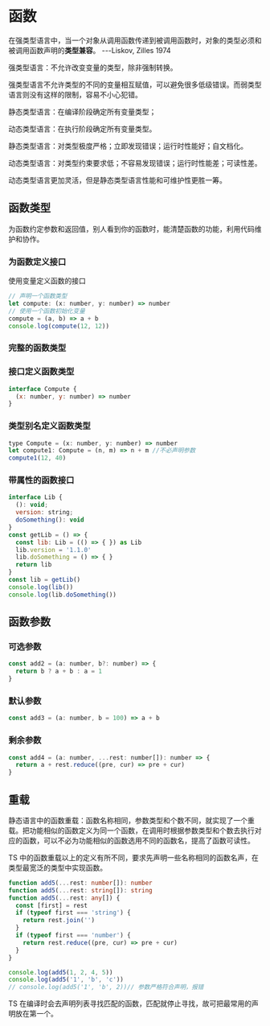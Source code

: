 # 函数

在强类型语言中，当一个对象从调用函数传递到被调用函数时，对象的类型必须和被调用函数声明的**类型兼容**。 ---Liskov, Zilles 1974

强类型语言：不允许改变变量的类型，除非强制转换。

强类型语言不允许类型的不同的变量相互赋值，可以避免很多低级错误。而弱类型语言则没有这样的限制，容易不小心犯错。

静态类型语言：在编译阶段确定所有变量类型；

动态类型语言：在执行阶段确定所有变量类型。

静态类型语言：对类型极度严格；立即发现错误；运行时性能好；自文档化。

动态类型语言：对类型约束要求低；不容易发现错误；运行时性能差；可读性差。

动态类型语言更加灵活，但是静态类型语言性能和可维护性更胜一筹。

## 函数类型

为函数约定参数和返回值，别人看到你的函数时，能清楚函数的功能，利用代码维护和协作。
### 为函数定义接口
使用变量定义函数的接口

```js
// 声明一个函数类型
let compute: (x: number, y: number) => number
// 使用一个函数初始化变量
compute = (a, b) => a + b
console.log(compute(12, 12))
```
### 完整的函数类型

### 接口定义函数类型
```js
interface Compute {
  (x: number, y: number) => number
}
```
### 类型别名定义函数类型
```js
type Compute = (x: number, y: number) => number
let compute1: Compute = (n, m) => n + m //不必声明参数
compute1(12, 40)
```
### 带属性的函数接口
```js
interface Lib {
  (): void;
  version: string;
  doSomething(): void
}
const getLib = () => {
  const lib: Lib = (() => { }) as Lib
  lib.version = '1.1.0'
  lib.doSomething = () => { }
  return lib
}
const lib = getLib()
console.log(lib())
console.log(lib.doSomething())
```
## 函数参数

### 可选参数

```js
const add2 = (a: number, b?: number) => {
  return b ? a + b : a = 1
}
```
### 默认参数
```js
const add3 = (a: number, b = 100) => a + b
```
### 剩余参数
```js
const add4 = (a: number, ...rest: number[]): number => {
  return a + rest.reduce((pre, cur) => pre + cur)
}
```
## 重载

静态语言中的函数重载：函数名称相同，参数类型和个数不同，就实现了一个重载。把功能相似的函数定义为同一个函数，在调用时根据参数类型和个数去执行对应的函数，可以不必为功能相似的函数选用不同的函数名，提高了函数可读性。

TS 中的函数重载以上的定义有所不同，要求先声明一些名称相同的函数名声，在类型最宽泛的类型中实现函数。

```ts
function add5(...rest: number[]): number
function add5(...rest: string[]): string
function add5(...rest: any[]) {
  const [first] = rest
  if (typeof first === 'string') {
    return rest.join('')
  }
  if (typeof first === 'number') {
    return rest.reduce((pre, cur) => pre + cur)
  }
}

console.log(add5(1, 2, 4, 5))
console.log(add5('1', 'b', 'c'))
// console.log(add5('1', 'b', 2))// 参数严格符合声明，报错
```
TS 在编译时会去声明列表寻找匹配的函数，匹配就停止寻找，故可把最常用的声明放在第一个。